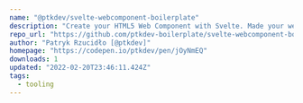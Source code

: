 ```yaml
---
name: "@ptkdev/svelte-webcomponent-boilerplate"
description: "Create your HTML5 Web Component with Svelte. Made your web components with this user friendly boilerplate"
repo_url: "https://github.com/ptkdev-boilerplate/svelte-webcomponent-boilerplate"
author: "Patryk Rzucidło [@ptkdev]"
homepage: "https://codepen.io/ptkdev/pen/jOyNmEQ"
downloads: 1
updated: "2022-02-20T23:46:11.424Z"
tags: 
  - tooling
---
```

